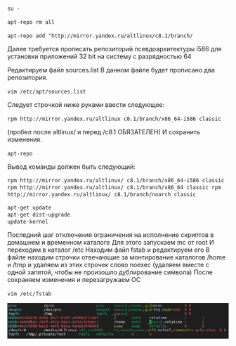 `su -`

`apt-repo rm all`

`apt-repo add "http://mirror.yandex.ru/altlinux/c8.1/branch/`

Далее требуется прописать репозиторий псевдоархитектуры i586 для установки приложений 32 bit на систему с разрядностью 64

Редактируем файл sources.list В данном файле будет прописано два репозитория.

`vim /etc/apt/sources.list`

Следует строчкой ниже руками ввести следующее:

`rpm http://mirror.yandex.ru/altlinux c8.1/branch/x86_64-i586 classic`

(пробел после altlinux/ и перед /c8.1 ОБЯЗАТЕЛЕН) И сохранить изменения.

`apt-repo`

Вывод команды должен быть следующий:  
```
rpm http://mirror.yandex.ru/altlinux/ c8.1/branch/x86_64-i586 classic rpm http://mirror.yandex.ru/altlinux/ c8.1/branch/x86_64 classic rpm http://mirror.yandex.ru/altlinux/ c8.1/branch/noarch classic
```

```
apt-get update
apt-get dist-upgrade
update-kernel
```

Последний шаг отключения ограничения на исполнение скриптов в домашнем и временном каталоге Для этого запускаем mc от root И переходим в каталог /etc Находим файл fstab и редактируем его В файле находим строчки отвечающие за монтирование каталогов /home и /tmp и удаляем из этих строчек слово noexec (удаляем вместе с одной запятой, чтобы не произошло дублирование символа) После сохраняем изменения и перезагружаем ОС

`vim /etc/fstab`

![../Files/Pasted image 20230814133115.png](../Files/Pasted%20image%2020230814133115.png)
